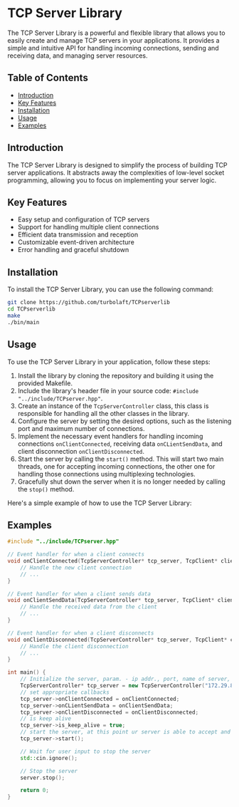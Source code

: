 # TCP Server Library

The TCP Server Library is a powerful and flexible library that allows you to easily create and manage TCP servers in your applications. It provides a simple and intuitive API for handling incoming connections, sending and receiving data, and managing server resources.

## Table of Contents
- [Introduction](#introduction)
- [Key Features](#key-features)
- [Installation](#installation)
- [Usage](#usage)
- [Examples](#examples)

## Introduction

The TCP Server Library is designed to simplify the process of building TCP server applications. It abstracts away the complexities of low-level socket programming, allowing you to focus on implementing your server logic.

## Key Features

- Easy setup and configuration of TCP servers
- Support for handling multiple client connections
- Efficient data transmission and reception
- Customizable event-driven architecture
- Error handling and graceful shutdown

## Installation

To install the TCP Server Library, you can use the following command:

```bash
git clone https://github.com/turbolaft/TCPserverlib
cd TCPserverlib
make
./bin/main
```
## Usage

To use the TCP Server Library in your application, follow these steps:

1. Install the library by cloning the repository and building it using the provided Makefile.
2. Include the library's header file in your source code: `#include "../include/TCPserver.hpp"`.
3. Create an instance of the `TcpServerController` class, this class is responsible for handling all the other classes in the library.
4. Configure the server by setting the desired options, such as the listening port and maximum number of connections.
5. Implement the necessary event handlers for handling incoming connections `onClientConnected`, receiving data `onCLientSendData`, and client disconnection `onClientDisconnected`.
6. Start the server by calling the `start()` method. This will start two main threads, one for accepting incoming connections, the other one for handling those connections using multiplexing technologies.
7. Gracefully shut down the server when it is no longer needed by calling the `stop()` method.

Here's a simple example of how to use the TCP Server Library:

## Examples

```cpp
#include "../include/TCPserver.hpp"

// Event handler for when a client connects
void onClientConnected(TcpServerController* tcp_server, TcpClient* client) {
    // Handle the new client connection
    // ...
}

// Event handler for when a client sends data
void onClientSendData(TcpServerController* tcp_server, TcpClient* client, char* buffer, int readBytes) {
    // Handle the received data from the client
    // ...
}

// Event handler for when a client disconnects
void onClientDisconnected(TcpServerController* tcp_server, TcpClient* client) {
    // Handle the client disconnection
    // ...
}

int main() {
    // Initialize the server, param. - ip addr., port, name of server, max back_log
    TcpServerController* tcp_server = new TcpServerController("172.29.88.145", 8080, "PC-Artem");
    // set appropriate callbacks
    tcp_server->onClientConnected = onClientConnected;
    tcp_server->onCLientSendData = onClientSendData;
    tcp_server->onClientDisconnected = onClientDisconnected;
    // is keep alive
    tcp_server->is_keep_alive = true;
    // start the server, at this point ur server is able to accept and handle new connections
    tcp_server->start();

    // Wait for user input to stop the server
    std::cin.ignore();

    // Stop the server
    server.stop();

    return 0;
}
```
